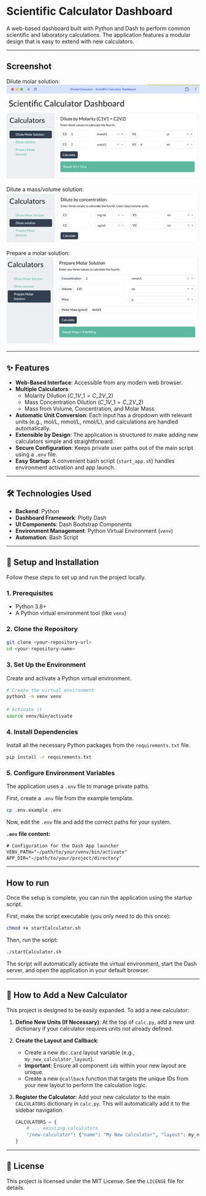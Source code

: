 # Scientific Calculator Dashboard

A web-based dashboard built with Python and Dash to perform common scientific and laboratory calculations. The application features a modular design that is easy to extend with new calculators.

-----

## Screenshot
Dilute molar solution:
![](assets/MolarSolution.png)

Dilute a mass/volume solution:
![](assets/WeightSolution.png)

Prepare a molar solution:
![](assets/MakeMolarSolution.png)

-----

## ✨ Features

* **Web-Based Interface**: Accessible from any modern web browser.
* **Multiple Calculators**:
  * Molarity Dilution ($C\_1V\_1 = C\_2V\_2$)
  * Mass Concentration Dilution ($C\_1V\_1 = C\_2V\_2$)
  * Mass from Volume, Concentration, and Molar Mass
* **Automatic Unit Conversion**: Each input has a dropdown with relevant units (e.g., mol/L, mmol/L, nmol/L), and calculations are handled automatically.
* **Extensible by Design**: The application is structured to make adding new calculators simple and straightforward.
* **Secure Configuration**: Keeps private user paths out of the main script using a `.env` file.
* **Easy Startup**: A convenient bash script (`start_app.sh`) handles environment activation and app launch.

-----

## 🛠️ Technologies Used

* **Backend**: Python
* **Dashboard Framework**: Plotly Dash
* **UI Components**: Dash Bootstrap Components
* **Environment Management**: Python Virtual Environment (`venv`)
* **Automation**: Bash Script

-----

## 🚀 Setup and Installation

Follow these steps to set up and run the project locally.

### 1\. Prerequisites

* Python 3.8+
* A Python virtual environment tool (like `venv`)

### 2\. Clone the Repository

```bash
git clone <your-repository-url>
cd <your-repository-name>
```

### 3\. Set Up the Environment

Create and activate a Python virtual environment.

```bash
# Create the virtual environment
python3 -m venv venv

# Activate it
source venv/bin/activate
```

### 4\. Install Dependencies

Install all the necessary Python packages from the `requirements.txt` file.

```bash
pip install -r requirements.txt
```

### 5\. Configure Environment Variables

The application uses a `.env` file to manage private paths.

First, create a `.env` file from the example template.

```bash
cp .env.example .env
```

Now, edit the `.env` file and add the correct paths for your system.

**`.env` file content:**

```env
# Configuration for the Dash App launcher
VENV_PATH="~/path/to/your/venv/bin/activate"
APP_DIR="~/path/to/your/project/directory"
```

-----

## How to run

Once the setup is complete, you can run the application using the startup script.

First, make the script executable (you only need to do this once):

```bash
chmod +x startCalculator.sh
```

Then, run the script:

```bash
./startCalculator.sh
```

The script will automatically activate the virtual environment, start the Dash server, and open the application in your default browser.

-----

## 🧩 How to Add a New Calculator

This project is designed to be easily expanded. To add a new calculator:

1. **Define New Units (If Necessary)**: At the top of `calc.py`, add a new unit dictionary if your calculator requires units not already defined.

2. **Create the Layout and Callback**:

   * Create a new `dbc.Card` layout variable (e.g., `my_new_calculator_layout`).
   * **Important**: Ensure all component `id`s within your new layout are unique.
   * Create a new `@callback` function that targets the unique IDs from your new layout to perform the calculation logic.

3. **Register the Calculator**: Add your new calculator to the main `CALCULATORS` dictionary in `calc.py`. This will automatically add it to the sidebar navigation.

   ```python
   CALCULATORS = {
       # ... existing calculators
       "/new-calculator": {"name": "My New Calculator", "layout": my_new_calculator_layout},
   }
   ```

-----

## 📄 License

This project is licensed under the MIT License. See the `LICENSE` file for details.
